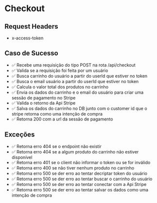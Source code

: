 # Checkout

## Request Headers
* x-access-token

## Caso de Sucesso

- ✅ Recebe uma requisição do tipo POST na rota /api/checkout
- ✅ Valida se a requisição foi feita por um usuário
- ✅ Busca carrinho do usuário a partir do userId que estiver no token
- ✅ Busca o email usuário a partir do userId que estiver no token
- ✅ Calcula o valor total dos produtos no carrinho
- ✅ Envia os dados do carrinho e o email do usuário para criar uma sessão de pagamento no Stripe
- ✅ Valida o retorno da Api Stripe
- ✅ Salva os dados do carrinho no DB junto com o customer id que o stripe retorna como uma intenção de compra
- ✅ Retorna 200 com a url da sessão de pagamento


## Exceções

- ✅ Retorna erro 404 se o endpoint não existir
- ✅ Retorna erro 404 se a algum produto do carrinho não estiver disponível
- ✅ Retorna erro 401 se o client não informar o token ou se for inválido
- ✅ Retorna erro 400 se não tiver nenhum produto no carrinho
- ✅ Retorna erro 500 se der erro ao tentar decriptar token do usuário
- ✅ Retorna erro 500 se der erro ao tentar buscar o carrinho do usuário
- ✅ Retorna erro 500 se der erro ao tentar conectar com a Api Stripe
- ✅ Retorna erro 500 se der erro ao tentar salvar os dados como uma intenção de compra

